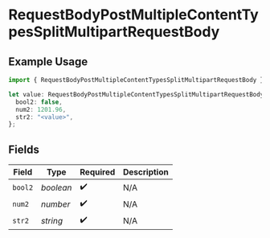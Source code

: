 # RequestBodyPostMultipleContentTypesSplitMultipartRequestBody

## Example Usage

```typescript
import { RequestBodyPostMultipleContentTypesSplitMultipartRequestBody } from "openapi/sdk/models/operations";

let value: RequestBodyPostMultipleContentTypesSplitMultipartRequestBody = {
  bool2: false,
  num2: 1201.96,
  str2: "<value>",
};
```

## Fields

| Field              | Type               | Required           | Description        |
| ------------------ | ------------------ | ------------------ | ------------------ |
| `bool2`            | *boolean*          | :heavy_check_mark: | N/A                |
| `num2`             | *number*           | :heavy_check_mark: | N/A                |
| `str2`             | *string*           | :heavy_check_mark: | N/A                |